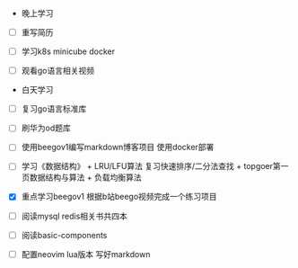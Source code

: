 + 晚上学习
- [ ] 重写简历

- [ ] 学习k8s minicube docker

- [ ] 观看go语言相关视频
+ 白天学习
- [ ] 复习go语言标准库

- [ ] 刷华为od题库 

- [ ] 使用beegov1编写markdown博客项目 使用docker部署

- [ ] 学习《数据结构》 + LRU/LFU算法 复习快速排序/二分法查找 + topgoer第一页数据结构与算法 + 负载均衡算法

- [x] 重点学习beegov1 根据b站beego视频完成一个练习项目

- [ ] 阅读mysql redis相关书共四本

- [ ] 阅读basic-components

- [ ] 配置neovim lua版本 写好markdown
